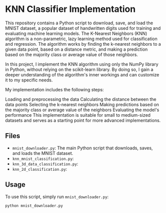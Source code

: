 # KNN Classifier Implementation

This repository contains a Python script to download, save, and load the MNIST dataset, a popular dataset of handwritten digits used for training and evaluating machine learning models.
The K-Nearest Neighbors (KNN) algorithm is a non-parametric, lazy learning method used for classification and regression. The algorithm works by finding the k-nearest neighbors to a given data point, based on a distance metric, and making a prediction based on the majority class or average value of those neighbors.

In this project, I implement the KNN algorithm using only the NumPy library in Python, without relying on the scikit-learn library. By doing so, I gain a deeper understanding of the algorithm's inner workings and can customize it to my specific needs.

My implementation includes the following steps:

Loading and preprocessing the data
Calculating the distance between the data points
Selecting the k-nearest neighbors
Making predictions based on the majority class or average value of the neighbors
Evaluating the model's performance
This implementation is suitable for small to medium-sized datasets and serves as a starting point for more advanced implementations.

## Files

- `mnist_downloader.py`: The main Python script that downloads, saves, and loads the MNIST dataset.
- `knn_mnist_classification.py`:
- `knn_3d_data_classification.py`:
- `knn_2d_classification.py`:

## Usage

To use this script, simply run `mnist_downloader.py`:

```bash
python mnist_downloader.py

